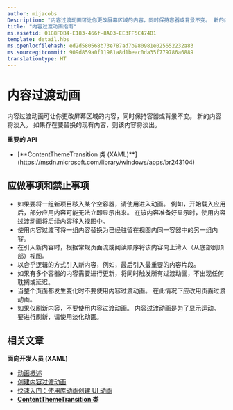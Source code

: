 ```yaml
---
author: mijacobs
Description: "内容过渡动画可让你更改屏幕区域的内容，同时保持容器或背景不变。 新的内容将淡入。 如果存在要替换的现有内容，则该内容将淡出。"
title: "内容过渡动画指南"
ms.assetid: 0188FDB4-E183-466f-8A03-EE3FF5C474B1
template: detail.hbs
ms.openlocfilehash: ed2d580568b73e787ad7b980981e025652232a83
ms.sourcegitcommit: 909d859a0f11981a8d1beac0da35f779786a6889
translationtype: HT
---
```

# <a name="content-transition-animations"></a>内容过渡动画

<link rel="stylesheet" href="https://az835927.vo.msecnd.net/sites/uwp/Resources/css/custom.css">

内容过渡动画可让你更改屏幕区域的内容，同时保持容器或背景不变。 新的内容将淡入。 如果存在要替换的现有内容，则该内容将淡出。

<div class="important-apis" >
<b>重要的 API</b><br/>
<ul>
<li>[**ContentThemeTransition 类 (XAML)**](https://msdn.microsoft.com/library/windows/apps/br243104)</li>
</ul>
</div>

## <a name="dos-and-donts"></a>应做事项和禁止事项


-   如果要将一组新项目移入某个空容器，请使用进入动画。 例如，开始载入应用后，部分应用内容可能无法立即显示出来。 在该内容准备好显示时，使用内容过渡动画将后续内容移入视图中。
-   使用内容过渡可将一组内容替换为已经驻留在视图内同一容器中的另一组内容。
-   在引入新内容时，根据常规页面流或阅读顺序将该内容向上滑入（从底部到顶部）视图。
-   以合乎逻辑的方式引入新内容，例如，最后引入最重要的内容片段。
-   如果有多个容器的内容需要进行更新，将同时触发所有过渡动画，不出现任何耽搁或延迟。
-   当整个页面都发生变化时不要使用内容过渡动画。 在此情况下应改用页面过渡动画。
-   如果仅刷新内容，不要使用内容过渡动画。 内容过渡动画是为了显示运动。 要进行刷新，请使用淡化动画。



## <a name="related-articles"></a>相关文章

**面向开发人员 (XAML)**
* [动画概述](https://msdn.microsoft.com/library/windows/apps/mt187350)
* [创建内容过渡动画](https://msdn.microsoft.com/library/windows/apps/xaml/jj649426)
* [快速入门：使用库动画创建 UI 动画](https://msdn.microsoft.com/library/windows/apps/xaml/hh452703)
* [**ContentThemeTransition 类**](https://msdn.microsoft.com/library/windows/apps/br243104)

 

 




